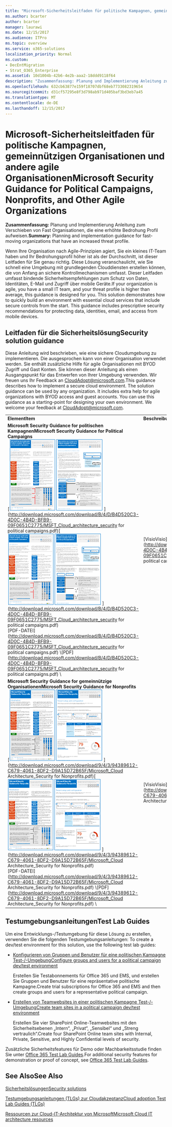 ```yaml
---
title: "Microsoft-Sicherheitsleitfaden für politische Kampagnen, gemeinnützigen Organisationen und andere agile Organisationen"
ms.author: bcarter
author: bcarter
manager: laurawi
ms.date: 12/15/2017
ms.audience: ITPro
ms.topic: overview
ms.service: o365-solutions
localization_priority: Normal
ms.custom:
- DecEntMigration
- Strat_O365_Enterprise
ms.assetid: 10d1004b-42b6-4e2b-aaa2-18ddd9118f64
description: "Zusammenfassung: Planung und Implementierung Anleitung zum Verschieben von Fast Organisationen, die eine erhöhte Bedrohung Profil aufweisen."
ms.openlocfilehash: 632cb63877e159f18707dbf68eb7733082319654
ms.sourcegitcommit: d31cf57295e8f3d798ab971d405baf3bd3eb7a45
ms.translationtype: MT
ms.contentlocale: de-DE
ms.lasthandoff: 12/15/2017
---
```

# <a name="microsoft-security-guidance-for-political-campaigns-nonprofits-and-other-agile-organizations"></a><span data-ttu-id="add97-103">Microsoft-Sicherheitsleitfaden für politische Kampagnen, gemeinnützigen Organisationen und andere agile Organisationen</span><span class="sxs-lookup"><span data-stu-id="add97-103">Microsoft Security Guidance for Political Campaigns, Nonprofits, and Other Agile Organizations</span></span>

 <span data-ttu-id="add97-104">**Zusammenfassung:** Planung und Implementierung Anleitung zum Verschieben von Fast Organisationen, die eine erhöhte Bedrohung Profil aufweisen.</span><span class="sxs-lookup"><span data-stu-id="add97-104">**Summary:** Planning and implementation guidance for fast-moving organizations that have an increased threat profile.</span></span>
  
<span data-ttu-id="add97-p101">Wenn Ihre Organisation nach Agile-Prinzipien agiert, Sie ein kleines IT-Team haben und Ihr Bedrohungsprofil höher ist als der Durchschnitt, ist dieser Leitfaden für Sie genau richtig. Diese Lösung veranschaulicht, wie Sie schnell eine Umgebung mit grundlegenden Clouddiensten erstellen können, die von Anfang an sichere Kontrollmechanismen umfasst. Dieser Leitfaden umfasst bindende Sicherheitsempfehlungen zum Schutz von Daten, Identitäten, E-Mail und Zugriff über mobile Geräte.</span><span class="sxs-lookup"><span data-stu-id="add97-p101">If your organization is agile, you have a small IT team, and your threat profile is higher than average, this guidance is designed for you. This solution demonstrates how to quickly build an environment with essential cloud services that include secure controls from the start. This guidance includes prescriptive security recommendations for protecting data, identities, email, and access from mobile devices.</span></span>
  
## <a name="security-solution-guidance"></a><span data-ttu-id="add97-108">Leitfaden für die Sicherheitslösung</span><span class="sxs-lookup"><span data-stu-id="add97-108">Security solution guidance</span></span>

<span data-ttu-id="add97-p102">Diese Anleitung wird beschrieben, wie eine sichere Cloudumgebung zu implementieren. Die ausgesprochen kann von einer Organisation verwendet werden. Sie enthält zusätzliche Hilfe für agile Organisationen mit BYOD Zugriff und Gast Konten. Sie können dieser Anleitung als einen Ausgangspunkt für das Entwerfen von Ihrer Umgebung verwenden. Wir freuen uns Ihr Feedback an [CloudAdopt@microsoft.com](mailto:CloudAdopt@microsoft.com).</span><span class="sxs-lookup"><span data-stu-id="add97-p102">This guidance describes how to implement a secure cloud environment. The solution guidance can be used by any organization. It includes extra help for agile organizations with BYOD access and guest accounts. You can use this guidance as a starting-point for designing your own environment. We welcome your feedback at [CloudAdopt@microsoft.com](mailto:CloudAdopt@microsoft.com).</span></span> 
  
|||
|:-----|:-----|
|<span data-ttu-id="add97-114">**Element**</span><span class="sxs-lookup"><span data-stu-id="add97-114">**Item**</span></span> <br/> |<span data-ttu-id="add97-115">**Beschreibung**</span><span class="sxs-lookup"><span data-stu-id="add97-115">**Description**</span></span> <br/> |
|<span data-ttu-id="add97-116">**Microsoft Security Guidance for politischen Kampagnen**</span><span class="sxs-lookup"><span data-stu-id="add97-116">**Microsoft Security Guidance for Political Campaigns**</span></span> <br/> <span data-ttu-id="add97-117">[![Ziehpunkt eigenes Ende Mini Poster festgelegt.](images/d370ce28-ca40-4930-9a2c-907312aa06c8.png)          ](http://download.microsoft.com/download/B/4/D/B4D520C3-4D0C-4B4D-BFB9-09F0651C2775/MSFT_Cloud_architecture_security for political campaigns.pdf)</span><span class="sxs-lookup"><span data-stu-id="add97-117">[![Thumb nail for mini poster set.](images/d370ce28-ca40-4930-9a2c-907312aa06c8.png)          ](http://download.microsoft.com/download/B/4/D/B4D520C3-4D0C-4B4D-BFB9-09F0651C2775/MSFT_Cloud_architecture_security for political campaigns.pdf)</span></span> <br/> <span data-ttu-id="add97-118">[PDF-DATEI](http://download.microsoft.com/download/B/4/D/B4D520C3-4D0C-4B4D-BFB9-09F0651C2775/MSFT_Cloud_architecture_security for political campaigns.pdf)  \\</span><span class="sxs-lookup"><span data-stu-id="add97-118">[PDF](http://download.microsoft.com/download/B/4/D/B4D520C3-4D0C-4B4D-BFB9-09F0651C2775/MSFT_Cloud_architecture_security for political campaigns.pdf)  \\</span></span>| [<span data-ttu-id="add97-119">Visio</span><span class="sxs-lookup"><span data-stu-id="add97-119">Visio</span></span>](http://download.microsoft.com/download/B/4/D/B4D520C3-4D0C-4B4D-BFB9-09F0651C2775/MSFT_Cloud_architecture_security for political campaigns.vsdx) <br/> |<span data-ttu-id="add97-p103">Dieser Leitfaden verwendet eine Organisation für politische Kampagnen als Beispiel. Verwenden Sie diesen Leitfaden als Grundlage für eine beliebige Umgebung. </span><span class="sxs-lookup"><span data-stu-id="add97-p103">This guidance uses a political campaign organization as an example. Use this guidance as a starting point for any environment.</span></span>  <br/> |
|<span data-ttu-id="add97-122">**Microsoft Security Guidance for gemeinnützige Organisationen**</span><span class="sxs-lookup"><span data-stu-id="add97-122">**Microsoft Security Guidance for Nonprofits**</span></span> <br/> <span data-ttu-id="add97-123">[![Miniaturbild für die Datei zum Herunterladen](images/e4784889-1c69-4067-9a8f-31d31d1eceea.png)          ](http://download.microsoft.com/download/9/4/3/94389612-C679-4061-8DF2-D9A15D72B65F/Microsoft_Cloud Architecture_Security for Nonprofits.pdf)</span><span class="sxs-lookup"><span data-stu-id="add97-123">[![Thumnail image for downloadable file](images/e4784889-1c69-4067-9a8f-31d31d1eceea.png)          ](http://download.microsoft.com/download/9/4/3/94389612-C679-4061-8DF2-D9A15D72B65F/Microsoft_Cloud Architecture_Security for Nonprofits.pdf)</span></span> <br/> <span data-ttu-id="add97-124">[PDF-DATEI](http://download.microsoft.com/download/9/4/3/94389612-C679-4061-8DF2-D9A15D72B65F/Microsoft_Cloud Architecture_Security for Nonprofits.pdf)  \\</span><span class="sxs-lookup"><span data-stu-id="add97-124">[PDF](http://download.microsoft.com/download/9/4/3/94389612-C679-4061-8DF2-D9A15D72B65F/Microsoft_Cloud Architecture_Security for Nonprofits.pdf)  \\</span></span>| [<span data-ttu-id="add97-125">Visio</span><span class="sxs-lookup"><span data-stu-id="add97-125">Visio</span></span>](http://download.microsoft.com/download/9/4/3/94389612-C679-4061-8DF2-D9A15D72B65F/Microsoft_Cloud Architecture_Security for Nonprofits.vsdx) <br/> |<span data-ttu-id="add97-p104">Dieser Leitfaden wurde für gemeinnützige Organisationen geringfügig überarbeitet. Er verweist beispielsweise auf Office 365-Pläne für gemeinnützige Organisation. Die technische Anleitung ist identisch wie im Leitfaden für politische Kampagnen.</span><span class="sxs-lookup"><span data-stu-id="add97-p104">This guide is slightly revised for nonprofit organizations. For example, it references Office 365 Nonprofit plans. The technical guidance is the same as the political campaign solution guide.</span></span>  <br/> |
   
## <a name="test-lab-guides"></a><span data-ttu-id="add97-129">Testumgebungsanleitungen</span><span class="sxs-lookup"><span data-stu-id="add97-129">Test Lab Guides</span></span>

<span data-ttu-id="add97-130">Um eine Entwicklungs-/Testumgebung für diese Lösung zu erstellen, verwenden Sie die folgenden Testumgebungsanleitungen:  </span><span class="sxs-lookup"><span data-stu-id="add97-130">To create a dev/test environment for this solution, use the following test lab guides:</span></span> 
  
- [<span data-ttu-id="add97-131">Konfigurieren von Gruppen und Benutzer für eine politischen Kampagne Test-/-Umgebung</span><span class="sxs-lookup"><span data-stu-id="add97-131">Configure groups and users for a political campaign dev/test environment</span></span>](configure-groups-and-users-for-a-political-campaign-dev-test-environment.md)
    
     <span data-ttu-id="add97-132"> Erstellen Sie Testabonnements für Office 365 und EMS, und erstellen Sie Gruppen und Benutzer für eine repräsentative politische Kampagne.</span><span class="sxs-lookup"><span data-stu-id="add97-132">Create trial subscriptions for Office 365 and EMS and then create groups and users for a representative political campaign.</span></span>
    
- [<span data-ttu-id="add97-133">Erstellen von Teamwebsites in einer politischen Kampagne Test-/-Umgebung</span><span class="sxs-lookup"><span data-stu-id="add97-133">Create team sites in a political campaign dev/test environment</span></span>](create-team-sites-in-a-political-campaign-dev-test-environment.md)
    
    <span data-ttu-id="add97-134">Erstellen Sie vier SharePoint Online-Teamwebsites mit den Sicherheitsebenen „Intern“, „Privat“, „Sensibel“ und „Streng vertraulich“.</span><span class="sxs-lookup"><span data-stu-id="add97-134">Create four SharePoint Online team sites with Internal, Private, Sensitive, and Highly Confidential levels of security.</span></span>
    
<span data-ttu-id="add97-135">Zusätzliche Sicherheitsfeatures für Demo oder Machbarkeitsstudie finden Sie unter [Office 365 Test Lab Guides](http://aka.ms/o365tlgs).</span><span class="sxs-lookup"><span data-stu-id="add97-135">For additional security features for demonstration or proof of concept, see [Office 365 Test Lab Guides](http://aka.ms/o365tlgs).</span></span>
  
## <a name="see-also"></a><span data-ttu-id="add97-136">See Also</span><span class="sxs-lookup"><span data-stu-id="add97-136">See Also</span></span>

[<span data-ttu-id="add97-137">Sicherheitslösungen</span><span class="sxs-lookup"><span data-stu-id="add97-137">Security solutions</span></span>](security-solutions.md)
  
[<span data-ttu-id="add97-138">Testumgebungsanleitungen (TLGs) zur Cloudakzeptanz</span><span class="sxs-lookup"><span data-stu-id="add97-138">Cloud adoption Test Lab Guides (TLGs)</span></span>](cloud-adoption-test-lab-guides-tlgs.md)
  
[<span data-ttu-id="add97-139">Ressourcen zur Cloud-IT-Architektur von Microsoft</span><span class="sxs-lookup"><span data-stu-id="add97-139">Microsoft Cloud IT architecture resources</span></span>](microsoft-cloud-it-architecture-resources.md)



